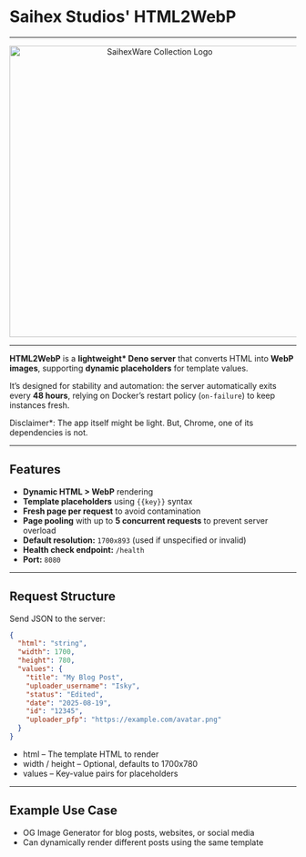 # Saihex Studios' HTML2WebP

---

<div align="center">
  <img width="512" alt="SaihexWare Collection Logo" src="https://s3.saihex.com/public/logos/saihexware.svg"/>
</div>

---

**HTML2WebP** is a **lightweight\* Deno server** that converts HTML into **WebP images**, supporting **dynamic placeholders** for template values.

It’s designed for stability and automation: the server automatically exits every **48 hours**, relying on Docker’s restart policy (`on-failure`) to keep instances fresh.

Disclaimer*: The app itself might be light. But, Chrome, one of its dependencies is not.

---

## Features

- **Dynamic HTML > WebP** rendering
- **Template placeholders** using `{{key}}` syntax
- **Fresh page per request** to avoid contamination
- **Page pooling** with up to **5 concurrent requests** to prevent server overload
- **Default resolution:** `1700x893` (used if unspecified or invalid)
- **Health check endpoint:** `/health`
- **Port:** `8080`

---

## Request Structure

Send JSON to the server:

```json
{
  "html": "string",
  "width": 1700,
  "height": 780,
  "values": {
    "title": "My Blog Post",
    "uploader_username": "Isky",
    "status": "Edited",
    "date": "2025-08-19",
    "id": "12345",
    "uploader_pfp": "https://example.com/avatar.png"
  }
}
```

- html – The template HTML to render
- width / height – Optional, defaults to 1700x780
- values – Key-value pairs for placeholders

---

## Example Use Case

- OG Image Generator for blog posts, websites, or social media
- Can dynamically render different posts using the same template
